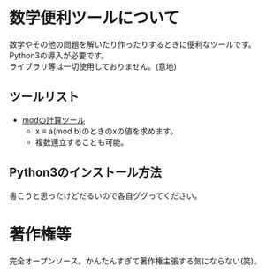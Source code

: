 # 数学便利ツールについて
数学やその他の問題を解いたり作ったりするときに便利なツールです。  
Python3の導入が必要です。  
ライブラリ等は一切使用しておりません。(意地)  

## ツールリスト
- [modの計算ツール](https://github.com/Shibaurabu/Endless_eight/blob/master/math_Tools/mod.py)
  - x ≡ a(mod b)のときのxの値を求めます。
  - 複数連立することも可能。

## Python3のインストール方法
書こうと思ったけどだるいので各自ググってください。


# 著作権等
完全オープンソース。かんたんすぎて著作権主張する気にならない(笑)。
